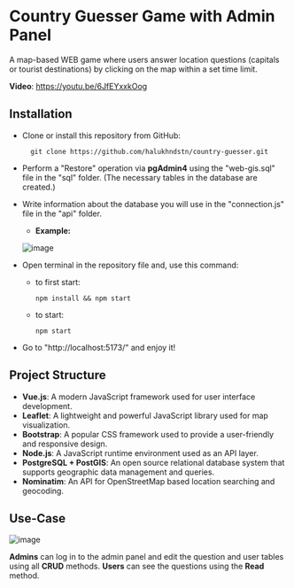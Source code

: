 # Country Guesser Game with Admin Panel
A map-based WEB game where users answer location questions (capitals or tourist destinations) by clicking on the map within a set time limit.

**Video**: https://youtu.be/6JfEYxxkOog
## Installation
- Clone or install this repository from GitHub:

        git clone https://github.com/halukhndstn/country-guesser.git

- Perform a "Restore" operation via **pgAdmin4** using the "web-gis.sql" file in the "sql" folder. (The necessary tables in the database are created.)
- Write information about the database you will use in the "connection.js" file in the "api" folder.
  - **Example:**

  ![image](https://github.com/user-attachments/assets/b800c44e-c101-4029-88e4-c732be58dad9)
- Open terminal in the repository file and, use this command:
    - to first start:

          npm install && npm start
      
    - to start:

          npm start
      
- Go to "http://localhost:5173/" and enjoy it!

## Project Structure
- **Vue.js**: A modern JavaScript framework used for user interface development.
- **Leaflet**: A lightweight and powerful JavaScript library used for map visualization.
- **Bootstrap**: A popular CSS framework used to provide a user-friendly and responsive design.
- **Node.js**: A JavaScript runtime environment used as an API layer.
- **PostgreSQL + PostGIS**: An open source relational database system that supports geographic data management and queries.
- **Nominatim**: An API for OpenStreetMap based location searching and geocoding.

## Use-Case
![image](https://github.com/user-attachments/assets/dbd43985-9510-466b-b867-d47bad0e3298)

**Admins** can log in to the admin panel and edit the question and user tables using all **CRUD** methods. **Users** can see the questions using the **Read** method.
